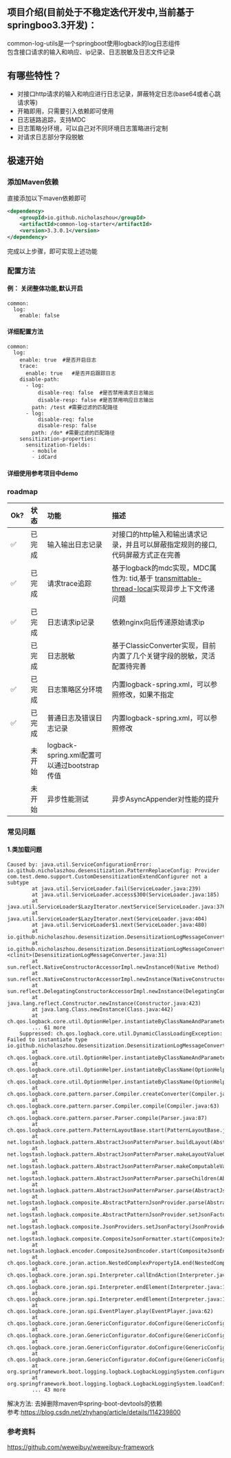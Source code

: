 项目介绍(目前处于不稳定迭代开发中,当前基于springboo3.3开发)：
-------------------------------------

common-log-utils是一个springboot使用logback的log日志组件<br>
包含接口请求的输入和响应、ip记录、日志脱敏及日志文件记录  


有哪些特性？  
-----
* 对接口http请求的输入和响应进行日志记录，屏蔽特定日志(base64或者心跳请求等)
* 开箱即用，只需要引入依赖即可使用
* 日志链路追踪，支持MDC
* 日志策略分环境，可以自己对不同环境日志策略进行定制
* 对请求日志部分字段脱敏

极速开始
-------------------------------------
### 添加Maven依赖
直接添加以下maven依赖即可

```xml
<dependency>
    <groupId>io.github.nicholaszhou</groupId>
    <artifactId>common-log-starter</artifactId>
    <version>3.3.0.1</version>
</dependency>
```
完成以上步骤，即可实现上述功能
### 配置方法
#### 例： 关闭整体功能,默认开启
```
common:
  log:
    enable: false
```
#### 详细配置方法
```
common:
  log:
    enable: true  #是否开启日志
    trace:
      enable: true   #是否开启跟踪日志
    disable-path:
      - log:
          disable-req: false  #是否禁用请求日志输出
          disable-resp: false #是否禁用响应日志输出
        path: /test #需要过滤的匹配路径
      - log:
          disable-req: false
          disable-resp: false
        path: /do* #需要过滤的匹配路径
    sensitization-properties:
      sensitization-fields:
        - mobile
        - idCard
```
#### 详细使用参考项目中demo

### roadmap

| Ok?                | 状态  | 功能                                  | 描述                                                                                                                            |
|:-------------------|:----|:------------------------------------|:------------------------------------------------------------------------------------------------------------------------------|
| :white_check_mark: | 已完成 | 输入输出日志记录                            | 对接口的http输入和输出请求记录，并且可以屏蔽指定规则的接口,代码屏蔽方式正在完善                                                                                    | 
| :white_check_mark: | 已完成 | 请求trace追踪                           | 基于logback的mdc实现，MDC属性为: tid,基于 [transmittable-thread-local](https://github.com/alibaba/transmittable-thread-local)实现异步上下文传递问题 | 
| :white_check_mark: | 已完成 | 日志请求ip记录                            | 依赖nginx向后传递原始请求ip                                                                                                             | 
| &nbsp;&nbsp;&nbsp; | 已完成 | 日志脱敏                                | 基于ClassicConverter实现，目前内置了几个关键字段的脱敏，灵活配置待完善                                                                                   |
| :white_check_mark: | 已完成 | 日志策略区分环境                            | 内置logback-spring.xml，可以参照修改，如果不指定                                                                                             |
| :white_check_mark: | 已完成 | 普通日志及错误日志记录                         | 内置logback-spring.xml，可以参照修改                                                                                                   |
| &nbsp;&nbsp;&nbsp; | 未开始 | logback-spring.xml配置可以通过bootstrap传值 |                                                                                                    || &nbsp;&nbsp;&nbsp; | 未开始 | 支持springboot3 | 适配springboo3版本                                                                                                                |
| &nbsp;&nbsp;&nbsp; | 未开始 | 异步性能测试                              | 异步AsyncAppender对性能的提升                                                                                                   |
### 常见问题
#### 1.类加载问题
```
Caused by: java.util.ServiceConfigurationError: io.github.nicholaszhou.desensitization.PatternReplaceConfig: Provider com.test.demo.support.CustomDesensitizationExtendConfigurer not a subtype
		at java.util.ServiceLoader.fail(ServiceLoader.java:239)
		at java.util.ServiceLoader.access$300(ServiceLoader.java:185)
		at java.util.ServiceLoader$LazyIterator.nextService(ServiceLoader.java:376)
		at java.util.ServiceLoader$LazyIterator.next(ServiceLoader.java:404)
		at java.util.ServiceLoader$1.next(ServiceLoader.java:480)
		at io.github.nicholaszhou.desensitization.DesensitizationLogMessageConverter.initCustomConfig(DesensitizationLogMessageConverter.java:96)
		at io.github.nicholaszhou.desensitization.DesensitizationLogMessageConverter.<clinit>(DesensitizationLogMessageConverter.java:31)
		at sun.reflect.NativeConstructorAccessorImpl.newInstance0(Native Method)
		at sun.reflect.NativeConstructorAccessorImpl.newInstance(NativeConstructorAccessorImpl.java:62)
		at sun.reflect.DelegatingConstructorAccessorImpl.newInstance(DelegatingConstructorAccessorImpl.java:45)
		at java.lang.reflect.Constructor.newInstance(Constructor.java:423)
		at java.lang.Class.newInstance(Class.java:442)
		at ch.qos.logback.core.util.OptionHelper.instantiateByClassNameAndParameter(OptionHelper.java:60)
		... 61 more
	Suppressed: ch.qos.logback.core.util.DynamicClassLoadingException: Failed to instantiate type io.github.nicholaszhou.desensitization.DesensitizationLogMessageConverter
		at ch.qos.logback.core.util.OptionHelper.instantiateByClassNameAndParameter(OptionHelper.java:68)
		at ch.qos.logback.core.util.OptionHelper.instantiateByClassName(OptionHelper.java:44)
		at ch.qos.logback.core.util.OptionHelper.instantiateByClassName(OptionHelper.java:33)
		at ch.qos.logback.core.pattern.parser.Compiler.createConverter(Compiler.java:104)
		at ch.qos.logback.core.pattern.parser.Compiler.compile(Compiler.java:63)
		at ch.qos.logback.core.pattern.parser.Parser.compile(Parser.java:87)
		at ch.qos.logback.core.pattern.PatternLayoutBase.start(PatternLayoutBase.java:84)
		at net.logstash.logback.pattern.AbstractJsonPatternParser.buildLayout(AbstractJsonPatternParser.java:366)
		at net.logstash.logback.pattern.AbstractJsonPatternParser.makeLayoutValueGetter(AbstractJsonPatternParser.java:396)
		at net.logstash.logback.pattern.AbstractJsonPatternParser.makeComputableValueGetter(AbstractJsonPatternParser.java:392)
		at net.logstash.logback.pattern.AbstractJsonPatternParser.parseChildren(AbstractJsonPatternParser.java:437)
		at net.logstash.logback.pattern.AbstractJsonPatternParser.parse(AbstractJsonPatternParser.java:471)
		at net.logstash.logback.composite.AbstractPatternJsonProvider.parse(AbstractPatternJsonProvider.java:79)
		at net.logstash.logback.composite.AbstractPatternJsonProvider.setJsonFactory(AbstractPatternJsonProvider.java:67)
		at net.logstash.logback.composite.JsonProviders.setJsonFactory(JsonProviders.java:91)
		at net.logstash.logback.composite.CompositeJsonFormatter.start(CompositeJsonFormatter.java:105)
		at net.logstash.logback.encoder.CompositeJsonEncoder.start(CompositeJsonEncoder.java:211)
		at ch.qos.logback.core.joran.action.NestedComplexPropertyIA.end(NestedComplexPropertyIA.java:161)
		at ch.qos.logback.core.joran.spi.Interpreter.callEndAction(Interpreter.java:309)
		at ch.qos.logback.core.joran.spi.Interpreter.endElement(Interpreter.java:193)
		at ch.qos.logback.core.joran.spi.Interpreter.endElement(Interpreter.java:179)
		at ch.qos.logback.core.joran.spi.EventPlayer.play(EventPlayer.java:62)
		at ch.qos.logback.core.joran.GenericConfigurator.doConfigure(GenericConfigurator.java:165)
		at ch.qos.logback.core.joran.GenericConfigurator.doConfigure(GenericConfigurator.java:152)
		at ch.qos.logback.core.joran.GenericConfigurator.doConfigure(GenericConfigurator.java:110)
		at ch.qos.logback.core.joran.GenericConfigurator.doConfigure(GenericConfigurator.java:53)
		at org.springframework.boot.logging.logback.LogbackLoggingSystem.configureByResourceUrl(LogbackLoggingSystem.java:199)
		at org.springframework.boot.logging.logback.LogbackLoggingSystem.loadConfiguration(LogbackLoggingSystem.java:165)
		... 43 more
```
解决方法: 去掉删除maven中spring-boot-devtools的依赖  
参考:https://blog.csdn.net/zhyhang/article/details/114239800

### 参考资料
https://github.com/weweibuy/weweibuy-framework